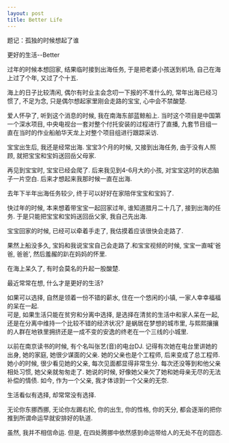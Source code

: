 ```yaml
---
layout: post
title: Better Life
---
```


题记：孤独的时候想起了谁

<!--more-->
更好的生活--Better

过年的时候本想回家, 结果临时接到出海任务, 于是把老婆小孩送到机场, 自己在海上过了个年, 又过了个十五.

海上的日子比较清闲, 偶尔有时业主会念叨一下报的不准什么的, 常年出海已经习惯了, 不足为念, 只是偶尔想起家里刚会走路的宝宝, 心中会不禁酸楚.

爱人怀孕了, 听到这个消息的时候, 我在南海东部蓝鲸船上. 当时这个项目是中国第一个深水项目, 中央电视台一套对整个付托安装的过程进行了直播, 九套节目组一直在当时的作业船舶华天龙上对整个项目组进行跟踪采访.

宝宝出生后, 我还是经常出海. 宝宝3个月的时候, 又接到出海任务, 由于没有人照顾, 就把宝宝和宝妈送回岳父母家. 

再见到宝宝时, 宝宝已经会爬了. 后来我见到4-6月大的小孩, 对宝宝这时的状态脑子一片空白. 后来才想起来我那时候一直在出海.

去年下半年出海任务较少, 终于可以好好在家陪伴宝宝和宝妈了.

快过年的时候, 本来想着带宝宝一起回家过年, 谁知道腊月二十几了, 接到出海的任务. 于是只能把宝宝和宝妈送回岳父家, 我自己先出海.

宝宝回家的时候, 已经可以牵着手走了, 我估摸着应该很快会走路了.

果然上船没多久, 宝妈和我说宝宝自己会走路了.和宝宝视频的时候, 宝宝一直喊'爸爸, 爸爸', 然后羞赧的趴在妈妈的怀里.

在海上呆久了, 有时会莫名的升起一股酸楚.

最近常常在想, 什么才是更好的生活?

如果可以选择, 自然是领着一份不错的薪水, 住在一个悠闲的小镇, 一家人幸幸福福的呆在一起.  
 可是, 如果生活只能在贫穷和分离中选择, 是选择在清贫的生活中和家人呆在一起, 还是在分离中维持一个比较不错的经济状况? 是蜗居在梦想的城市里, 与熙熙攘攘的人群在地铁里拥挤还是一成不变的安逸的终老在一个三线的小城里.
 
 以前在南京读书的时候, 有个名叫张艺(音)的电台DJ. 记得有次她在电台里讲她的出身, 她的家庭, 她很少谋面的父亲. 她的父亲也是个工程师, 后来变成了总工程师. 她小的时候, 很少看见她的父亲, 每次见面都显得非常生分. 每次还没等到和他父亲相处习惯, 她父亲就匆匆走了. 她说的时候, 好像她父亲欠了她和她母亲无尽的无法补偿的情债. 如今, 作为一个父亲, 我才体谅到一个父亲的无奈.
 
 生活看似有选择, 却常常没有选择.
 
 无论你东挪西挪, 无论你左踢右抡, 你的出生, 你的性格, 你的天分, 都会逐渐的把你推到所谓命运早就安排好的轨道.
 
 虽然, 我并不相信命运. 但是, 在四处腾挪中依然感到命运带给人的无处不在的囧态.
 
 
 
 
 







 
 
